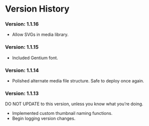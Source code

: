 Version History
=========================
### Version: 1.1.16
* Allow SVGs in media library.

### Version: 1.1.15
* Included Gentium font.

### Version: 1.1.14
* Polished alternate media file structure. Safe to deploy once again.

### Version: 1.1.13
DO NOT UPDATE to this version, unless you know what you’re doing.

* Implemented custom thumbnail naming functions.
* Begin logging version changes.
